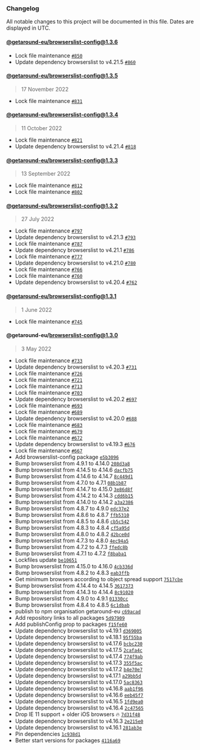 ### Changelog

All notable changes to this project will be documented in this file. Dates are displayed in UTC.

#### [@getaround-eu/browserslist-config@1.3.6](https://github.com/drivy/frontend-configs/compare/@getaround-eu/browserslist-config@1.3.5...@getaround-eu/browserslist-config@1.3.6)

- Lock file maintenance [`#850`](https://github.com/drivy/frontend-configs/pull/850)
- Update dependency browserslist to v4.21.5 [`#860`](https://github.com/drivy/frontend-configs/pull/860)

#### [@getaround-eu/browserslist-config@1.3.5](https://github.com/drivy/frontend-configs/compare/@getaround-eu/browserslist-config@1.3.4...@getaround-eu/browserslist-config@1.3.5)

> 17 November 2022

- Lock file maintenance [`#831`](https://github.com/drivy/frontend-configs/pull/831)

#### [@getaround-eu/browserslist-config@1.3.4](https://github.com/drivy/frontend-configs/compare/@getaround-eu/browserslist-config@1.3.3...@getaround-eu/browserslist-config@1.3.4)

> 11 October 2022

- Lock file maintenance [`#821`](https://github.com/drivy/frontend-configs/pull/821)
- Update dependency browserslist to v4.21.4 [`#818`](https://github.com/drivy/frontend-configs/pull/818)

#### [@getaround-eu/browserslist-config@1.3.3](https://github.com/drivy/frontend-configs/compare/@getaround-eu/browserslist-config@1.3.2...@getaround-eu/browserslist-config@1.3.3)

> 13 September 2022

- Lock file maintenance [`#812`](https://github.com/drivy/frontend-configs/pull/812)
- Lock file maintenance [`#802`](https://github.com/drivy/frontend-configs/pull/802)

#### [@getaround-eu/browserslist-config@1.3.2](https://github.com/drivy/frontend-configs/compare/@getaround-eu/browserslist-config@1.3.1...@getaround-eu/browserslist-config@1.3.2)

> 27 July 2022

- Lock file maintenance [`#797`](https://github.com/drivy/frontend-configs/pull/797)
- Update dependency browserslist to v4.21.3 [`#793`](https://github.com/drivy/frontend-configs/pull/793)
- Lock file maintenance [`#787`](https://github.com/drivy/frontend-configs/pull/787)
- Update dependency browserslist to v4.21.1 [`#786`](https://github.com/drivy/frontend-configs/pull/786)
- Lock file maintenance [`#777`](https://github.com/drivy/frontend-configs/pull/777)
- Update dependency browserslist to v4.21.0 [`#780`](https://github.com/drivy/frontend-configs/pull/780)
- Lock file maintenance [`#766`](https://github.com/drivy/frontend-configs/pull/766)
- Lock file maintenance [`#760`](https://github.com/drivy/frontend-configs/pull/760)
- Update dependency browserslist to v4.20.4 [`#762`](https://github.com/drivy/frontend-configs/pull/762)

#### [@getaround-eu/browserslist-config@1.3.1](https://github.com/drivy/frontend-configs/compare/@getaround-eu/browserslist-config@1.3.0...@getaround-eu/browserslist-config@1.3.1)

> 1 June 2022

- Lock file maintenance [`#745`](https://github.com/drivy/frontend-configs/pull/745)

#### @getaround-eu/browserslist-config@1.3.0

> 3 May 2022

- Lock file maintenance [`#733`](https://github.com/drivy/frontend-configs/pull/733)
- Update dependency browserslist to v4.20.3 [`#731`](https://github.com/drivy/frontend-configs/pull/731)
- Lock file maintenance [`#726`](https://github.com/drivy/frontend-configs/pull/726)
- Lock file maintenance [`#721`](https://github.com/drivy/frontend-configs/pull/721)
- Lock file maintenance [`#713`](https://github.com/drivy/frontend-configs/pull/713)
- Lock file maintenance [`#703`](https://github.com/drivy/frontend-configs/pull/703)
- Update dependency browserslist to v4.20.2 [`#697`](https://github.com/drivy/frontend-configs/pull/697)
- Lock file maintenance [`#693`](https://github.com/drivy/frontend-configs/pull/693)
- Lock file maintenance [`#689`](https://github.com/drivy/frontend-configs/pull/689)
- Update dependency browserslist to v4.20.0 [`#688`](https://github.com/drivy/frontend-configs/pull/688)
- Lock file maintenance [`#683`](https://github.com/drivy/frontend-configs/pull/683)
- Lock file maintenance [`#679`](https://github.com/drivy/frontend-configs/pull/679)
- Lock file maintenance [`#672`](https://github.com/drivy/frontend-configs/pull/672)
- Update dependency browserslist to v4.19.3 [`#676`](https://github.com/drivy/frontend-configs/pull/676)
- Lock file maintenance [`#667`](https://github.com/drivy/frontend-configs/pull/667)
- Add browserslist-config package [`e5b3096`](https://github.com/drivy/frontend-configs/commit/e5b3096619f346f23d90c72ee1c5b2e54631ad21)
- Bump browserslist from 4.9.1 to 4.14.0 [`208d3a8`](https://github.com/drivy/frontend-configs/commit/208d3a8c31be09f7dedb40d5ac819b1dda766af5)
- Bump browserslist from 4.14.5 to 4.14.6 [`dacfb75`](https://github.com/drivy/frontend-configs/commit/dacfb7554371da589ba66ef225027be01cfb3d84)
- Bump browserslist from 4.14.6 to 4.14.7 [`8c449d1`](https://github.com/drivy/frontend-configs/commit/8c449d1c4ba8b7339c31a3483115f6d70bee722d)
- Bump browserslist from 4.7.0 to 4.7.1 [`08b1b87`](https://github.com/drivy/frontend-configs/commit/08b1b87064c51ba96a098ae9b9e8093a7e0146f3)
- Bump browserslist from 4.14.7 to 4.15.0 [`3e86d8f`](https://github.com/drivy/frontend-configs/commit/3e86d8fb5610fb25e7f8fa7e5b5cde095fba18d5)
- Bump browserslist from 4.14.2 to 4.14.3 [`cdd6b15`](https://github.com/drivy/frontend-configs/commit/cdd6b1594bb4875f4aea83ae60767bef9cdbe360)
- Bump browserslist from 4.14.0 to 4.14.2 [`a3a2386`](https://github.com/drivy/frontend-configs/commit/a3a238654667ab34860c49248aa47f1aeaea6f80)
- Bump browserslist from 4.8.7 to 4.9.0 [`edc37e2`](https://github.com/drivy/frontend-configs/commit/edc37e2ddd092542a4eae56fa2102f9fc426d8fb)
- Bump browserslist from 4.8.6 to 4.8.7 [`ffb5310`](https://github.com/drivy/frontend-configs/commit/ffb5310b4577af8aaa4fbdc114390e204f8c217c)
- Bump browserslist from 4.8.5 to 4.8.6 [`cb5c542`](https://github.com/drivy/frontend-configs/commit/cb5c542a2801fe9435e8f27e4650a6cd710e9c77)
- Bump browserslist from 4.8.3 to 4.8.4 [`cf5a95d`](https://github.com/drivy/frontend-configs/commit/cf5a95def6a2098102a931037351ab213f9634ec)
- Bump browserslist from 4.8.0 to 4.8.2 [`42bce0d`](https://github.com/drivy/frontend-configs/commit/42bce0dbcf4aa93502eb380a7743362553ed86af)
- Bump browserslist from 4.7.3 to 4.8.0 [`4ec94a5`](https://github.com/drivy/frontend-configs/commit/4ec94a585e4363702380627c9060f72bebd14041)
- Bump browserslist from 4.7.2 to 4.7.3 [`ffedc8b`](https://github.com/drivy/frontend-configs/commit/ffedc8b2bb32be301d543c409f3a21bec691a05b)
- Bump browserslist from 4.7.1 to 4.7.2 [`f8baba1`](https://github.com/drivy/frontend-configs/commit/f8baba1f8885d75bb4d21ee0cb39d5c5d4d787b9)
- Lockfiles update [`be10651`](https://github.com/drivy/frontend-configs/commit/be10651ab18dc7c0f08fb6e1dd48b33ea8c280e6)
- Bump browserslist from 4.15.0 to 4.16.0 [`4cb336d`](https://github.com/drivy/frontend-configs/commit/4cb336db66f708f249452b2c971beb533b8a462f)
- Bump browserslist from 4.8.2 to 4.8.3 [`eab3ffb`](https://github.com/drivy/frontend-configs/commit/eab3ffb0956c47e0e72325aabb7cbba85eb4dfb7)
- Get minimum browsers according to object spread support [`7517cbe`](https://github.com/drivy/frontend-configs/commit/7517cbe9da9225861160d145c75ebf75625ffa4c)
- Bump browserslist from 4.14.4 to 4.14.5 [`3617373`](https://github.com/drivy/frontend-configs/commit/3617373cc436bc3a0097b81f325b3bee7544b715)
- Bump browserslist from 4.14.3 to 4.14.4 [`8c91020`](https://github.com/drivy/frontend-configs/commit/8c910209b796e2282e0f47a76135decdbbfc4205)
- Bump browserslist from 4.9.0 to 4.9.1 [`01330cc`](https://github.com/drivy/frontend-configs/commit/01330cc6520d7ad936afeca64830a90d955c825c)
- Bump browserslist from 4.8.4 to 4.8.5 [`6c1dbab`](https://github.com/drivy/frontend-configs/commit/6c1dbabc37c9e36c4acdbc603c7507e7e81fdc64)
- publish to npm organisation getaround-eu [`c69acad`](https://github.com/drivy/frontend-configs/commit/c69acadafb6f153442cb06a05252fa12e4a47e78)
- Add repository links to all packages [`5d97909`](https://github.com/drivy/frontend-configs/commit/5d9790910d5d3a2da6b3d336a03d1cb40f9dcf05)
- Add publishConfig prop to packages [`f15fe60`](https://github.com/drivy/frontend-configs/commit/f15fe60f40597f0766ed85925e6ab62535628a19)
- Update dependency browserslist to v4.19.1 [`d369005`](https://github.com/drivy/frontend-configs/commit/d3690058fd5afee7cc5d70181fb872712dd2a246)
- Update dependency browserslist to v4.18.1 [`95f55ba`](https://github.com/drivy/frontend-configs/commit/95f55ba9e34f108ed7c263ddf2a18a4efcfcc3f9)
- Update dependency browserslist to v4.17.6 [`bcbc230`](https://github.com/drivy/frontend-configs/commit/bcbc230198ba4e75a9b22d59d9e1a67edb14e8a0)
- Update dependency browserslist to v4.17.5 [`2cafa4c`](https://github.com/drivy/frontend-configs/commit/2cafa4c5e80642d6fba8ef23366f85acbcc21bc4)
- Update dependency browserslist to v4.17.4 [`774f9ab`](https://github.com/drivy/frontend-configs/commit/774f9ab4f82f14bf9c976262156f44f054452a39)
- Update dependency browserslist to v4.17.3 [`355f5ac`](https://github.com/drivy/frontend-configs/commit/355f5acefaacf40810463182a70d4c0a9fd19f73)
- Update dependency browserslist to v4.17.2 [`b4e70e7`](https://github.com/drivy/frontend-configs/commit/b4e70e76aa16dd89accf5320963efcaf5be8dc68)
- Update dependency browserslist to v4.17.1 [`a29bb5d`](https://github.com/drivy/frontend-configs/commit/a29bb5d130af329c714d5fc1c275c8753333d9f1)
- Update dependency browserslist to v4.17.0 [`5ac8363`](https://github.com/drivy/frontend-configs/commit/5ac8363ccf812d280ad403a4a0a2a2088904334b)
- Update dependency browserslist to v4.16.8 [`aab1f96`](https://github.com/drivy/frontend-configs/commit/aab1f96b5c264ea35b85fc57ae5652dd22f7b628)
- Update dependency browserslist to v4.16.6 [`eeb45f7`](https://github.com/drivy/frontend-configs/commit/eeb45f7315210b3bff235b60d56ee8b717bd2c91)
- Update dependency browserslist to v4.16.5 [`1fd9ea0`](https://github.com/drivy/frontend-configs/commit/1fd9ea093544fe9b6d454c03a1ce0f3803e9f77f)
- Update dependency browserslist to v4.16.4 [`2c47565`](https://github.com/drivy/frontend-configs/commit/2c47565dab022b0c30e0e1605c066f45ec1a49fd)
- Drop IE 11 support + older iOS browsers :fire: [`7d31f48`](https://github.com/drivy/frontend-configs/commit/7d31f48b065a9ef559f57aeba514f027cc8ee1e6)
- Update dependency browserslist to v4.16.3 [`2e215e0`](https://github.com/drivy/frontend-configs/commit/2e215e04a7fcb357368e91453721ee8006160aca)
- Update dependency browserslist to v4.16.1 [`281ab3e`](https://github.com/drivy/frontend-configs/commit/281ab3e0edc590ea73db26877d9d82b6f8995874)
- Pin dependencies [`1c938d1`](https://github.com/drivy/frontend-configs/commit/1c938d17e7ec728759e149c76cd7823199716b1d)
- Better start versions for packages [`4116a69`](https://github.com/drivy/frontend-configs/commit/4116a696778d6fad96f0c35f9c91a72e61e529e8)
